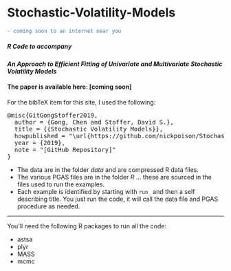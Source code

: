 # Stochastic-Volatility-Models

```diff
- coming soon to an internet near you
```

##### R Code to accompany 

####  _An Approach to Efficient Fitting of Univariate and Multivariate Stochastic Volatility Models_

#### The paper is available here: [coming soon] 

For the bibTeX item for this site, I used the following:
<pre>
@misc{GitGongStoffer2019,
  author = {Gong, Chen and Stoffer, David S.},
  title = {{Stochastic Volatility Models}},
  howpublished = "\url{https://github.com/nickpoison/Stochastic-Volatility-Models/}",
  year = {2019}, 
  note = "[GitHub Repository]"
}  
</pre>



* The data are in the folder *data* and are compressed R data files.
* The various PGAS files are in the folder *R* ... these are sourced in the files used to run the examples.
* Each example is identified by starting with `run_` and then a self describing title.  You just run the code, it will call the data file and PGAS procedure as needed.

-------------------

 You'll need the following R packages to run all the code:

* astsa
* plyr
* MASS 
* mcmc   